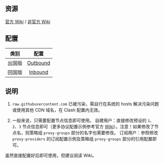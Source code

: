 ## 资源

[官方 Wiki](https://github.com/Dreamacro/clash/wiki) / [非官方 Wiki](https://lancellc.gitbook.io/clash/)

## 配置

| 类别 | 配置 |
| :------------: | :------------: |
| 出国版 | [Outbound](https://raw.githubusercontent.com/DivineEngine/Profiles/master/Clash/Outbound.yaml) |
| 回国版 | [Inbound](https://raw.githubusercontent.com/DivineEngine/Profiles/master/Clash/Inbound.yaml) |

## 说明

1. `raw.githubusercontent.com` 已被污染，需自行在系统的 hosts 解决污染问题或使用其他 CDN 域名，在 Clash 配置内无效。

2. 一般来说，只需要配置节点信息即可使用。
自建用户：直接修改预设的 `1`、`2`、`3` 节点信息即可（更多协议配置示例参考官方 [Wiki](https://github.com/Dreamacro/clash/wiki/configuration)）。注意！如果修改了节点名，则策略组 `proxy-groups` 部分的名字也需要修改。
订阅用户：参照修改 `proxy-providers` 的订阅配置示例及策略组 `proxy-groups` 部分的引用配置即可。

虽然直接配置好后即可使用，但建议阅读 Wiki。